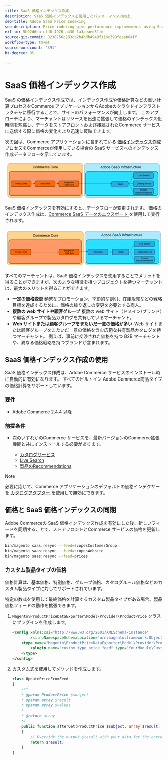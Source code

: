 ```yaml
---
title: SaaS 価格インデックス作成
description: SaaS 価格インデックスを使用したパフォーマンスの向上
seo-title: Adobe SaaS Price Indexing
seo-description: Price indexing give performance improvements using SaaS infrastructure
exl-id: 5b92d6ea-cfd6-4976-a430-1a3aeaed51fd
source-git-commit: 8230756c203cb2b4bdb4949f116c398fcaab84ff
workflow-type: tm+mt
source-wordcount: '391'
ht-degree: 0%

---
```


# SaaS 価格インデックス作成

SaaS の価格インデックス作成では、インデックス作成や価格計算などの重い計算プロセスをCommerce アプリケーションからAdobeのクラウドインフラストラクチャに移行することで、サイトのパフォーマンスが向上します。 このアプローチにより、マーチャントはリソースを迅速に拡張して価格のインデックス化時間を短縮し、データをストアフロントおよび接続されたCommerce サービスに送信する際に価格の変化をより迅速に反映できます。

次の図は、Commerce アプリケーションに含まれている [ 価格インデックス作成 ](https://experienceleague.adobe.com/en/docs/commerce-operations/configuration-guide/cli/manage-indexers) プロセスをCommerceが使用している場合の SaaS サービスへのインデックス作成データフローを示しています。

![ デフォルトのデータフロー ](assets/old_way.png)

SaaS 価格インデックスを有効にすると、データフローが変更されます。 価格のインデックス作成は、[Commerce SaaS データのエクスポート ](../data-export/data-synchronization.md) を使用して実行されます。

![SaaS 価格インデックス作成のデータフロー ](assets/new_way.png)

すべてのマーチャントは、SaaS 価格インデックスを使用することでメリットを得ることができますが、次のような特徴を持つプロジェクトを持つマーチャントは、最大のメリットを得ることができます。

* **一定の価格変更** 頻繁なプロモーション、季節的な割引、在庫販売などの戦略目標を達成するために、価格の繰り返しの変更を必要とする商人。
* **複数の web サイトや顧客グループ** 複数の web サイト（ドメイン/ブランド）や顧客グループで製品カタログを共有しているマーチャント。
* **Web サイトまたは顧客グループをまたいだ一意の価格が多い**-Web サイトまたは顧客グループをまたいだ一意の価格を含む広範な共有製品カタログを持つマーチャント。 例えば、事前に交渉された価格を持つ B2B マーチャントや、異なる価格戦略を持つブランドが含まれます。

## SaaS 価格インデックス作成の使用

SaaS 価格インデックス作成は、Adobe Commerce サービスのインストール時に自動的に有効になります。 すべてのビルトイン Adobe Commerce商品タイプの価格計算をサポートしています。

### 要件

* Adobe Commerce 2.4.4 以降

### 前提条件

* 次のいずれかのCommerce サービスを、最新バージョンのCommerce拡張機能と共にインストールする必要があります。

   * [カタログサービス](../catalog-service/overview.md)
   * [Live Search](../live-search/overview.md)
   * [製品のRecommendations](../product-recommendations/guide-overview.md)


>[!NOTE]
>
>必要に応じて、Commerce アプリケーションのデフォルトの価格インデクサーを [ カタログアダプター ](catalog-adapter.md) を使用して無効にできます。

## 価格と SaaS 価格インデックスの同期

Adobe Commerceの SaaS 価格インデックス作成を有効にした後、新しいフィードを同期することで、ストアフロントとCommerce サービスの価格を更新します。

```bash
bin/magento saas:resync --feed=scopesCustomerGroup
bin/magento saas:resync --feed=scopesWebsite
bin/magento saas:resync --feed=prices
```

### カスタム製品タイプの価格

価格計算は、基本価格、特別価格、グループ価格、カタログルール価格などのカスタム製品タイプに対してサポートされています。

特定の数式を使用して最終価格を計算するカスタム製品タイプがある場合、製品価格フィードの動作を拡張できます。

1. `Magento\ProductPriceDataExporter\Model\Provider\ProductPrice` クラスにプラグインを作成します。

   ```xml
   <config xmlns:xsi="http://www.w3.org/2001/XMLSchema-instance"
           xsi:noNamespaceSchemaLocation="urn:magento:framework:ObjectManager/etc/config.xsd">
       <type name="Magento\ProductPriceDataExporter\Model\Provider\ProductPrice">
           <plugin name="custom_type_price_feed" type="YourModule\CustomProductType\Plugin\UpdatePriceFromFeed" />
       </type>
   </config>
   ```

1. カスタム式を使用してメソッドを作成します。

   ```php
   class UpdatePriceFromFeed
   {
       /**
       * @param ProductPrice $subject
       * @param array $result
       * @param array $values
       *
       * @return array
       */
       public function afterGet(ProductPrice $subject, array $result, array $values) : array
       {
           // Override the output $result with your data for the corresponding products (see original method for details) 
           return $result;
       }
   }
   ```

